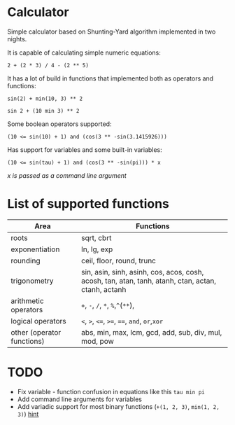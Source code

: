 # Calculator

Simple calculator based on Shunting-Yard algorithm implemented in two nights.

It is capable of calculating simple numeric equations:

```
2 + (2 * 3) / 4 - (2 ** 5)
```

It has a lot of build in functions that implemented both as operators and functions:

```
sin(2) + min(10, 3) ** 2
```

```
sin 2 + (10 min 3) ** 2
```

Some boolean operators supported:

```
(10 <= sin(10) + 1) and (cos(3 ** -sin(3.1415926)))
```

Has support for variables and some built-in variables:

```
(10 <= sin(tau) + 1) and (cos(3 ** -sin(pi))) * x
```

_x is passed as a command line argument_

# List of supported functions

| Area                       | Functions                                                                                          |
| -------------------------- | -------------------------------------------------------------------------------------------------- |
| roots                      | sqrt, cbrt                                                                                         |
| exponentiation             | ln, lg, exp                                                                                        |
| rounding                   | ceil, floor, round, trunc                                                                          |
| trigonometry               | sin, asin, sinh, asinh, cos, acos, cosh, acosh, tan, atan, tanh, atanh, ctan, actan, ctanh, actanh |
| arithmetic operators       | `+`, `-`, `/`, `*`, `%`,`^`(`**`),                                                                 |
| logical operators          | `<`, `>`, `<=`, `>=`, `==`, `and`, `or`,`xor`                                                      |
| other (operator functions) | abs, min, max, lcm, gcd, add, sub, div, mul, mod, pow                                              |

# TODO

- Fix variable - function confusion in equations like this `tau min pi`
- Add command line arguments for variables
- Add variadic support for most binary functions (`+(1, 2, 3)`, `min(1, 2, 3)`) [hint](https://blog.kallisti.net.nz/2008/02/extension-to-the-shunting-yard-algorithm-to-allow-variable-numbers-of-arguments-to-functions/)
